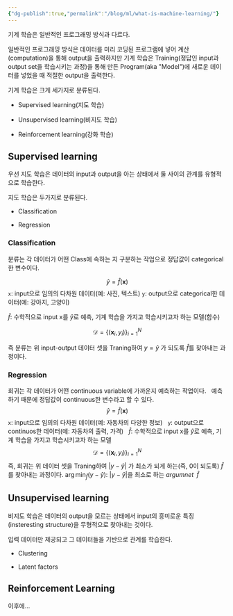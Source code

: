 ```yaml
---
{"dg-publish":true,"permalink":"/blog/ml/what-is-machine-learning/"}
---
```


기계 학습은 일반적인 프로그래밍 방식과 다르다.

일반적인 프로그래밍 방식은 데이터를 미리 코딩된 프로그램에 넣어 계산(computation)을 통해 output을 출력하지만 기계 학습은 Training(정답인 input과 output set을 학습시키는 과정)을 통해 만든 Program(aka "Model")에 새로운 데이터를 넣었을 때 적절한 output을 출력한다.


기계 학습은 크게 세가지로 분류된다.

- Supervised learning(지도 학습)

- Unsupervised learning(비지도 학습)

- Reinforcement learning(강화 학습)

## Supervised learning

우선 지도 학습은 데이터의 input과 output을 아는 상태에서 둘 사이의 관계를 유형적으로 학습한다.

지도 학습은 두가지로 분류된다. 

- Classification

- Regression

### Classification

분류는 각 데이터가 어떤 Class에 속하는 지 구분하는 작업으로 정답값이 categorical한 변수이다.

$$\hat{y} = \hat{f}(\mathbf{x})$$
`x`: input으로 임의의 다차원 데이터(예: 사진, 텍스트)
`y`: output으로 categorical한 데이터(예: 강아지, 고양이)

$\hat{f}$: 수학적으로 input x를 $\hat{y}$로 예측, 기계 학습을 가지고 학습시키고자 하는 모델(함수)

$$\mathcal{D} = \{(\mathbf{x}_i, y_i)\}_{i=1}^N$$

즉 분류는 위 input-output 데이터 셋을 Traning하여 $y = \hat{y}$ 가 되도록 $\hat{f}$를 찾아내는 과정이다.

### Regression

회귀는 각 데이터가 어떤 continuous variable에 가까운지 예측하는 작업이다.  
예측하기 때문에 정답값이 continuous한 변수라고 할 수 있다.
$$\hat{y} = \hat{f}(\mathbf{x})$$
`x`: input으로 임의의 다차원 데이터(예: 자동차의 다양한 정보)  
`y`: output으로 continuos한 데이터(예: 자동차의 출력, 가격)  
$\hat{f}$: 수학적으로 input x를 $\hat{y}$로 예측, 기계 학습을 가지고 학습시키고자 하는 모델  
$$\mathcal{D} = \{(\mathbf{x}_i, y_i)\}_{i=1}^N$$
즉, 회귀는 위 데이터 셋을 Traning하여 $|y - \hat{y}|$ 가 최소가 되게 하는(즉, 0이 되도록) $\hat{f}$를 찾아내는 과정이다.
$\arg\min_{\hat{f}} (y - \hat{y})$: $|y - \hat{y}|$을 최소로 하는 $argumnet \;\;\hat{f}$

## Unsupervised learning

비지도 학습은 데이터의 output을 모르는 상태에서 input의 흥미로운 특징(insteresting structure)을 무형적으로 찾아내는 것이다.  

입력 데이터만 제공되고 그 데이터들을 기반으로 관계를 학습한다.

- Clustering

- Latent factors

## Reinforcement Learning

이후에...